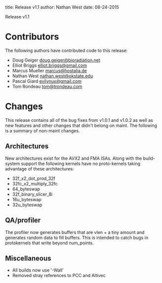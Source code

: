 title: Release v1.1
author: Nathan West
date: 08-24-2015

Release v1.1

Contributors
============

The following authors have contributed code to this release:

 * Doug Geiger <doug.geiger@bioradiation.net>
 * Elliot Briggs <elliot.briggs@gmail.com>
 * Marcus Mueller <marcus@hostalia.de>
 * Nathan West <nathan.west@okstate.edu>
 * Pascal Giard <evilynux@gmail.com>
 * Tom Rondeau <tom@trondeau.com>

Changes
=======

This release contains all of the bug fixes from v1.0.1
and v1.0.2 as well as new features and other changes that
didn't belong on maint. The following is a summary of
non-maint changes.

Architectures
-------------

New architectures exist for the AVX2 and FMA ISAs. Along
with the build-system support the following kernels have
no proto-kernels taking advantage of these architectures:

 * 32f_x2_dot_prod_32f
 * 32fc_x2_multiply_32fc
 * 64_byteswap
 * 32f_binary_slicer_8i
 * 16u_byteswap
 * 32u_byteswap

QA/profiler
-----------

The profiler now generates buffers that are vlen + a tiny
amount and generates random data to fill buffers. This is
intended to catch bugs in protokernels that write beyond
num_points.

Miscellaneous
-------------

 * All builds now use '-Wall'
 * Removed stray references to PCC and Altivec
